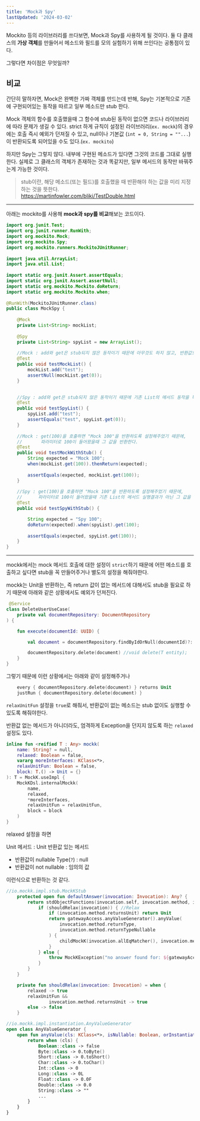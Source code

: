 ```yaml
---
title: 'Mock과 Spy'
lastUpdated: '2024-03-02'
---
```


Mockito 등의 라이브러리를 쓰다보면, Mock과 Spy를 사용하게 될 것이다. 둘 다 클래스의 **가상 객체**를 만들어서 메소드와 필드를 모의 실험하기 위해 쓰인다는 공통점이 있다.

그렇다면 차이점은 무엇일까?

## 비교

간단히 말하자면, Mock은 완벽한 가짜 객체를 만드는데 반해, Spy는 기본적으로 기존에 구현되어있는 동작을 따르고 일부 메소드만 stub 한다.

Mock 객체의 함수를 호출했을때 그 함수에 stub된 동작이 없으면 코드나 라이브러리에 따라 문제가 생길 수 있다. strict 하게 규칙이 설정된 라이브러리(`ex. mockk`)의 경우에는 호출 즉시 예외가 던져질 수 있고, null이나 기본값 (`int = 0, String = ""...`)이 반환되도록 되어있을 수도 있다.(`ex. mockito`)

하지만 Spy는 그렇지 않다. 내부에 구현된 메소드가 있다면 그것의 코드를 그대로 실행한다. 실제로 그 클래스의 객체가 존재하는 것과 똑같지만, 일부 메서드의 동작만 바꿔주는게 가능한 것이다.

> stub이란, 해당 메소드(또는 필드)를 호출했을 때 반환해야 하는 값을 미리 지정하는 것을 뜻한다.<br>https://martinfowler.com/bliki/TestDouble.html

---

아래는 mockito를 사용해 **mock과 spy를 비교**해보는 코드이다.

```java
import org.junit.Test;
import org.junit.runner.RunWith;
import org.mockito.Mock;
import org.mockito.Spy;
import org.mockito.runners.MockitoJUnitRunner;
 
import java.util.ArrayList;
import java.util.List;
 
import static org.junit.Assert.assertEquals;
import static org.junit.Assert.assertNull;
import static org.mockito.Mockito.doReturn;
import static org.mockito.Mockito.when;
 
@RunWith(MockitoJUnitRunner.class)
public class MockSpy {
 
    @Mock
    private List<String> mockList;
 
    @Spy
    private List<String> spyList = new ArrayList();
 
    //Mock : add와 get은 stub되지 않은 동작이기 때문에 아무것도 하지 않고, 반환값으론 null을 return한다.
    @Test
    public void testMockList() {
        mockList.add("test");
        assertNull(mockList.get(0));
    }
 

    //Spy : add와 get은 stub되지 않은 동작이기 때문에 기존 List의 메서드 동작을 똑같이 수행한다.
    @Test
    public void testSpyList() {
        spyList.add("test");
        assertEquals("test", spyList.get(0));
    }
 
    //Mock : get(100)을 호출하면 "Mock 100"을 반환하도록 설정해주었기 때문에,
    //       파라미터로 100이 들어왔을때 그 값을 반환한다.
    @Test
    public void testMockWithStub() {
        String expected = "Mock 100";
        when(mockList.get(100)).thenReturn(expected);
 
        assertEquals(expected, mockList.get(100));
    }
 
    //Spy : get(100)을 호출하면 "Mock 100"을 반환하도록 설정해주었기 때문에,
    //      파라미터로 100이 들어왔을때 기존 List의 메서드 실행결과가 아닌 그 값을 반환한다.
    @Test
    public void testSpyWithStub() {

        String expected = "Spy 100";
        doReturn(expected).when(spyList).get(100);
 
        assertEquals(expected, spyList.get(100));
    }
}
```

---

mockk에서는 mock 메서드 호출에 대한 설정이 `strict`하기 때문에 어떤 메소드를 호출하고 싶다면 stub을 꼭 만들어주거나 별도의 설정을 해줘야한다.

mockk는 Unit을 반환하는, 즉 return 값이 없는 메서드에 대해서도 stub을 필요로 하기 때문에 아래와 같은 상황에서도 예외가 던져진다.

```kotlin
 @Service
class DeleteUserUseCase(
    private val documentRepository: DocumentRepository
) {

    fun execute(documentId: UUID) {

        val document = documentRepository.findByIdOrNull(documentId)?: throw DocumentNotFoundException

        documentRepository.delete(document) //void delete(T entity);
    }
}
```

그렇기 때문에 이런 상황에서는 아래와 같이 설정해주거나

```kotlin
    every { documentRepository.delete(document) } returns Unit
    justRun { documentRepository.delete(document) }
```

`relaxUnitFun` 설정을 `true`로 해줘서, 반환값이 없는 메소드는 stub 없이도 실행할 수 있도록 해줘야한다.

반환값 없는 메서드가 아니더라도, 엄격하게 Exception을 던지지 않도록 하는 `relaxed` 설정도 있다.

```kotlin
inline fun <reified T : Any> mockk(
    name: String? = null,
    relaxed: Boolean = false,
    vararg moreInterfaces: KClass<*>,
    relaxUnitFun: Boolean = false,
    block: T.() -> Unit = {}
): T = MockK.useImpl {
    MockKDsl.internalMockk(
        name,
        relaxed,
        *moreInterfaces,
        relaxUnitFun = relaxUnitFun,
        block = block
    )
}
```

relaxed 설정을 하면

Unit 메서드 : Unit
반환값 있는 메서드
- 반환값이 nullable Type(`?`) : null
- 반환겂이 not nullable : 임의의 값

이런식으로 반환하는 것 같다.

```kotlin
//io.mockk.impl.stub.MockKStub
    protected open fun defaultAnswer(invocation: Invocation): Any? {
        return stdObjectFunctions(invocation.self, invocation.method, invocation.args) {
            if (shouldRelax(invocation)) { //Relax 
                if (invocation.method.returnsUnit) return Unit
                return gatewayAccess.anyValueGenerator().anyValue(
                    invocation.method.returnType,
                    invocation.method.returnTypeNullable
                ) {
                    childMockK(invocation.allEqMatcher(), invocation.method.returnType)
                }
            } else {
                throw MockKException("no answer found for: ${gatewayAccess.safeToString.exec { invocation.toString() }}")
            }
        }
    }

    private fun shouldRelax(invocation: Invocation) = when {
        relaxed -> true
        relaxUnitFun &&
                invocation.method.returnsUnit -> true
        else -> false
    }
```

```kotlin
//io.mockk.impl.instantiation.AnyValueGenerator
open class AnyValueGenerator {
    open fun anyValue(cls: KClass<*>, isNullable: Boolean, orInstantiateVia: () -> Any?): Any? {
        return when (cls) {
            Boolean::class -> false
            Byte::class -> 0.toByte()
            Short::class -> 0.toShort()
            Char::class -> 0.toChar()
            Int::class -> 0
            Long::class -> 0L
            Float::class -> 0.0F
            Double::class -> 0.0
            String::class -> ""
            ...
        }
    }
}
```